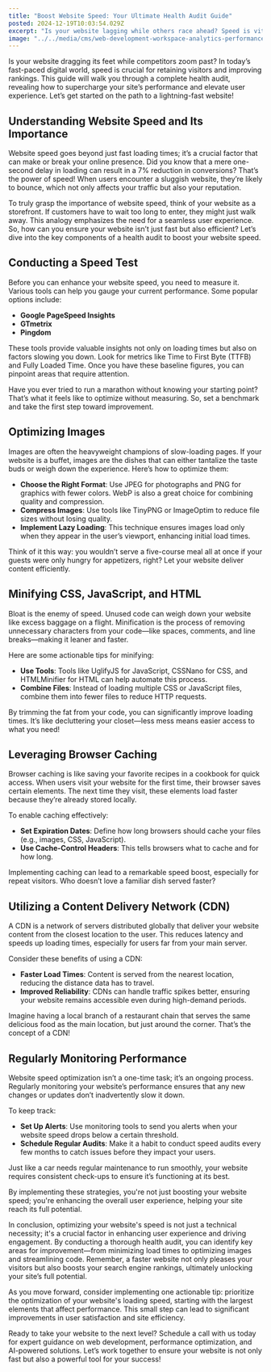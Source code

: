 ```yaml
---
title: "Boost Website Speed: Your Ultimate Health Audit Guide"
posted: 2024-12-19T10:03:54.029Z
excerpt: "Is your website lagging while others race ahead? Speed is vital! Discover how a health audit can transform your site into a lightning-fast powerhouse. Don’t get left behind!"
image: "../../media/cms/web-development-workspace-analytics-performance-metrics.png"
---
```


Is your website dragging its feet while competitors zoom past? In today’s fast-paced digital world, speed is crucial for retaining visitors and improving rankings. This guide will walk you through a complete health audit, revealing how to supercharge your site’s performance and elevate user experience. Let’s get started on the path to a lightning-fast website!

## Understanding Website Speed and Its Importance

Website speed goes beyond just fast loading times; it’s a crucial factor that can make or break your online presence. Did you know that a mere one-second delay in loading can result in a 7% reduction in conversions? That’s the power of speed! When users encounter a sluggish website, they’re likely to bounce, which not only affects your traffic but also your reputation.

To truly grasp the importance of website speed, think of your website as a storefront. If customers have to wait too long to enter, they might just walk away. This analogy emphasizes the need for a seamless user experience. So, how can you ensure your website isn’t just fast but also efficient? Let’s dive into the key components of a health audit to boost your website speed.

## Conducting a Speed Test

Before you can enhance your website speed, you need to measure it. Various tools can help you gauge your current performance. Some popular options include:

- **Google PageSpeed Insights**  
- **GTmetrix**  
- **Pingdom**

These tools provide valuable insights not only on loading times but also on factors slowing you down. Look for metrics like Time to First Byte (TTFB) and Fully Loaded Time. Once you have these baseline figures, you can pinpoint areas that require attention.  

Have you ever tried to run a marathon without knowing your starting point? That’s what it feels like to optimize without measuring. So, set a benchmark and take the first step toward improvement.

## Optimizing Images

Images are often the heavyweight champions of slow-loading pages. If your website is a buffet, images are the dishes that can either tantalize the taste buds or weigh down the experience. Here’s how to optimize them:

- **Choose the Right Format**: Use JPEG for photographs and PNG for graphics with fewer colors. WebP is also a great choice for combining quality and compression.  
- **Compress Images**: Use tools like TinyPNG or ImageOptim to reduce file sizes without losing quality.  
- **Implement Lazy Loading**: This technique ensures images load only when they appear in the user’s viewport, enhancing initial load times.

Think of it this way: you wouldn’t serve a five-course meal all at once if your guests were only hungry for appetizers, right? Let your website deliver content efficiently.

## Minifying CSS, JavaScript, and HTML

Bloat is the enemy of speed. Unused code can weigh down your website like excess baggage on a flight. Minification is the process of removing unnecessary characters from your code—like spaces, comments, and line breaks—making it leaner and faster.  

Here are some actionable tips for minifying:

- **Use Tools**: Tools like UglifyJS for JavaScript, CSSNano for CSS, and HTMLMinifier for HTML can help automate this process.
- **Combine Files**: Instead of loading multiple CSS or JavaScript files, combine them into fewer files to reduce HTTP requests.

By trimming the fat from your code, you can significantly improve loading times. It’s like decluttering your closet—less mess means easier access to what you need!

## Leveraging Browser Caching

Browser caching is like saving your favorite recipes in a cookbook for quick access. When users visit your website for the first time, their browser saves certain elements. The next time they visit, these elements load faster because they’re already stored locally.

To enable caching effectively:

- **Set Expiration Dates**: Define how long browsers should cache your files (e.g., images, CSS, JavaScript).
- **Use Cache-Control Headers**: This tells browsers what to cache and for how long.

Implementing caching can lead to a remarkable speed boost, especially for repeat visitors. Who doesn’t love a familiar dish served faster?

## Utilizing a Content Delivery Network (CDN)

A CDN is a network of servers distributed globally that deliver your website content from the closest location to the user. This reduces latency and speeds up loading times, especially for users far from your main server.

Consider these benefits of using a CDN:

- **Faster Load Times**: Content is served from the nearest location, reducing the distance data has to travel.
- **Improved Reliability**: CDNs can handle traffic spikes better, ensuring your website remains accessible even during high-demand periods.

Imagine having a local branch of a restaurant chain that serves the same delicious food as the main location, but just around the corner. That’s the concept of a CDN!

## Regularly Monitoring Performance

Website speed optimization isn’t a one-time task; it’s an ongoing process. Regularly monitoring your website’s performance ensures that any new changes or updates don’t inadvertently slow it down.  

To keep track:

- **Set Up Alerts**: Use monitoring tools to send you alerts when your website speed drops below a certain threshold.
- **Schedule Regular Audits**: Make it a habit to conduct speed audits every few months to catch issues before they impact your users.

Just like a car needs regular maintenance to run smoothly, your website requires consistent check-ups to ensure it’s functioning at its best.  

By implementing these strategies, you're not just boosting your website speed; you're enhancing the overall user experience, helping your site reach its full potential.

In conclusion, optimizing your website's speed is not just a technical necessity; it's a crucial factor in enhancing user experience and driving engagement. By conducting a thorough health audit, you can identify key areas for improvement—from minimizing load times to optimizing images and streamlining code. Remember, a faster website not only pleases your visitors but also boosts your search engine rankings, ultimately unlocking your site’s full potential.

As you move forward, consider implementing one actionable tip: prioritize the optimization of your website's loading speed, starting with the largest elements that affect performance. This small step can lead to significant improvements in user satisfaction and site efficiency.

Ready to take your website to the next level? Schedule a call with us today for expert guidance on web development, performance optimization, and AI-powered solutions. Let’s work together to ensure your website is not only fast but also a powerful tool for your success!